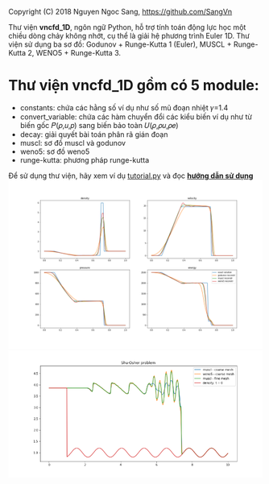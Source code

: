 Copyright (C) 2018  Nguyen Ngoc Sang, <https://github.com/SangVn> 

Thư viện **vncfd_1D**, ngôn ngữ Python, hỗ trợ tính toán động lực học một chiều dòng chảy không nhớt, cụ thể là giải hệ phương trình Euler 1D. Thư viện sử dụng ba sơ đồ: Godunov + Runge-Kutta 1 (Euler), MUSCL + Runge-Kutta 2, WENO5 + Runge-Kutta 3.

# Thư viện vncfd_1D gồm có 5 module:

*	constants: chứa các hằng số ví dụ như số mũ đoạn nhiệt 𝛾=1.4
*	convert_variable: chứa các hàm chuyển đổi các kiểu biến ví dụ như từ biến gốc 𝑃(𝜌,𝑢,𝑝) sang biến bảo toàn 𝑈(𝜌,𝜌𝑢,𝜌𝑒)
*	decay: giải quyết bài toán phân rã gián đoạn
*	muscl: sơ đồ muscl và godunov
*	weno5: sơ đồ weno5
*	runge-kutta: phương pháp runge-kutta

Để sử dụng thư viện, hãy xem ví dụ [tutorial.py](tutorial.py) và đọc **[hướng dẫn sử dụng](https://nbviewer.jupyter.org/github/SangVn/vncfd_1D/blob/master/huong_dan_su_dung.ipynb)**
<img src="riemann.png">
<img src="Shu-Osher_problem.png">
